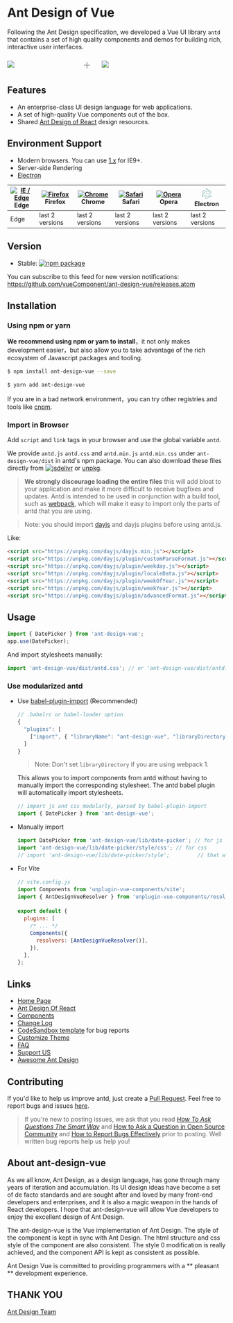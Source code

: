 # Ant Design of Vue

Following the Ant Design specification, we developed a Vue UI library `antd` that contains a set of high quality components and demos for building rich, interactive user interfaces.

<div class="pic-plus">
  <img width="150" src="https://gw.alipayobjects.com/zos/rmsportal/KDpgvguMpGfqaHPjicRK.svg" />
  <span>+</span>
  <img width="160" src="https://qn.antdv.com/vue.png" />
</div>

<style>
.pic-plus > * {
  display: inline-block !important;
  vertical-align: middle;
}
.pic-plus span {
  font-size: 30px;
  color: #aaa;
  margin: 0 20px;
}
</style>

## Features

- An enterprise-class UI design language for web applications.
- A set of high-quality Vue components out of the box.
- Shared [Ant Design of React](https://ant.design/docs/spec/introduce) design resources.

## Environment Support

- Modern browsers. You can use [1.x](https://1x.antdv.com/) for IE9+.
- Server-side Rendering
- [Electron](https://electronjs.org/)

| [<img src="https://raw.githubusercontent.com/alrra/browser-logos/master/src/edge/edge_48x48.png" alt="IE / Edge" width="24px" height="24px" />](http://godban.github.io/browsers-support-badges/)<br/> Edge | [<img src="https://raw.githubusercontent.com/alrra/browser-logos/master/src/firefox/firefox_48x48.png" alt="Firefox" width="24px" height="24px" />](http://godban.github.io/browsers-support-badges/)<br/>Firefox | [<img src="https://raw.githubusercontent.com/alrra/browser-logos/master/src/chrome/chrome_48x48.png" alt="Chrome" width="24px" height="24px" />](http://godban.github.io/browsers-support-badges/)<br/>Chrome | [<img src="https://raw.githubusercontent.com/alrra/browser-logos/master/src/safari/safari_48x48.png" alt="Safari" width="24px" height="24px" />](http://godban.github.io/browsers-support-badges/)<br/>Safari | [<img src="https://raw.githubusercontent.com/alrra/browser-logos/master/src/opera/opera_48x48.png" alt="Opera" width="24px" height="24px" />](http://godban.github.io/browsers-support-badges/)<br/>Opera | [<img src="https://raw.githubusercontent.com/alrra/browser-logos/master/src/electron/electron_48x48.png" alt="Electron" width="24px" height="24px" />](http://godban.github.io/browsers-support-badges/)<br/>Electron |
| --- | --- | --- | --- | --- | --- |
| Edge | last 2 versions | last 2 versions | last 2 versions | last 2 versions | last 2 versions |

## Version

- Stable: [![npm package](https://img.shields.io/npm/v/ant-design-vue.svg?style=flat-square)](https://www.npmjs.org/package/ant-design-vue)

You can subscribe to this feed for new version notifications: https://github.com/vueComponent/ant-design-vue/releases.atom

## Installation

### Using npm or yarn

**We recommend using npm or yarn to install**，it not only makes development easier，but also allow you to take advantage of the rich ecosystem of Javascript packages and tooling.

```bash
$ npm install ant-design-vue --save
```

```bash
$ yarn add ant-design-vue
```

If you are in a bad network environment，you can try other registries and tools like [cnpm](https://github.com/cnpm/cnpm).

### Import in Browser

Add `script` and `link` tags in your browser and use the global variable `antd`.

We provide `antd.js` `antd.css` and `antd.min.js` `antd.min.css` under `ant-design-vue/dist` in antd's npm package. You can also download these files directly from [![jsdelivr](https://data.jsdelivr.com/v1/package/npm/ant-design-vue/badge)](https://www.jsdelivr.com/package/npm/ant-design-vue) or [unpkg](https://unpkg.com/ant-design-vue/dist/).

> **We strongly discourage loading the entire files** this will add bloat to your application and make it more difficult to receive bugfixes and updates. Antd is intended to be used in conjunction with a build tool, such as [webpack](https://webpack.github.io/), which will make it easy to import only the parts of antd that you are using.

> Note: you should import [dayjs](https://day.js.org/) and dayjs plugins before using antd.js.

Like:

```html
<script src="https://unpkg.com/dayjs/dayjs.min.js"></script>
<script src="https://unpkg.com/dayjs/plugin/customParseFormat.js"></script>
<script src="https://unpkg.com/dayjs/plugin/weekday.js"></script>
<script src="https://unpkg.com/dayjs/plugin/localeData.js"></script>
<script src="https://unpkg.com/dayjs/plugin/weekOfYear.js"></script>
<script src="https://unpkg.com/dayjs/plugin/weekYear.js"></script>
<script src="https://unpkg.com/dayjs/plugin/advancedFormat.js"></script>
```

## Usage

```jsx
import { DatePicker } from 'ant-design-vue';
app.use(DatePicker);
```

And import stylesheets manually:

```jsx
import 'ant-design-vue/dist/antd.css'; // or 'ant-design-vue/dist/antd.less'
```

### Use modularized antd

- Use [babel-plugin-import](https://github.com/ant-design/babel-plugin-import) (Recommended)

  ```jsx
  // .babelrc or babel-loader option
  {
    "plugins": [
      ["import", { "libraryName": "ant-design-vue", "libraryDirectory": "es", "style": "css" }] // `style: true` for less
    ]
  }
  ```

  > Note: Don't set `libraryDirectory` if you are using webpack 1.

  This allows you to import components from antd without having to manually import the corresponding stylesheet. The antd babel plugin will automatically import stylesheets.

  ```jsx
  // import js and css modularly, parsed by babel-plugin-import
  import { DatePicker } from 'ant-design-vue';
  ```

- Manually import

  ```jsx
  import DatePicker from 'ant-design-vue/lib/date-picker'; // for js
  import 'ant-design-vue/lib/date-picker/style/css'; // for css
  // import 'ant-design-vue/lib/date-picker/style';         // that will import less
  ```

- For Vite

  ```js
  // vite.config.js
  import Components from 'unplugin-vue-components/vite';
  import { AntDesignVueResolver } from 'unplugin-vue-components/resolvers';

  export default {
    plugins: [
      /* ... */
      Components({
        resolvers: [AntDesignVueResolver()],
      }),
    ],
  };
  ```

## Links

- [Home Page](https://www.antdv.com/)
- [Ant Design Of React](https://ant.design/)
- [Components](https://www.antdv.com/components/overview)
- [Change Log](/docs/vue/changelog)
- [CodeSandbox template](https://codesandbox.io/s/agitated-franklin-1w72v) for bug reports
- [Customize Theme](/docs/vue/customize-theme)
- [FAQ](/docs/vue/faq)
- [Support US](/docs/vue/sponsor)
- [Awesome Ant Design](https://github.com/vueComponent/ant-design-vue-awesome)

## Contributing

If you'd like to help us improve antd, just create a [Pull Request](https://github.com/vueComponent/ant-design-vue/pulls). Feel free to report bugs and issues [here](https://vuecomponent.github.io/issue-helper/).

> If you're new to posting issues, we ask that you read [_How To Ask Questions The Smart Way_](http://www.catb.org/~esr/faqs/smart-questions.html) and [How to Ask a Question in Open Source Community](https://github.com/seajs/seajs/issues/545) and [How to Report Bugs Effectively](http://www.chiark.greenend.org.uk/~sgtatham/bugs.html) prior to posting. Well written bug reports help us help you!

## About ant-design-vue

As we all know, Ant Design, as a design language, has gone through many years of iteration and accumulation. Its UI design ideas have become a set of de facto standards and are sought after and loved by many front-end developers and enterprises, and it is also a magic weapon in the hands of React developers. I hope that ant-design-vue will allow Vue developers to enjoy the excellent design of Ant Design.

The ant-design-vue is the Vue implementation of Ant Design. The style of the component is kept in sync with Ant Design. The html structure and css style of the component are also consistent. The style 0 modification is really achieved, and the component API is kept as consistent as possible.

Ant Design Vue is committed to providing programmers with a ** pleasant ** development experience.

## THANK YOU

[Ant Design Team](https://github.com/ant-design/ant-design/blob/master/AUTHORS.txt)
